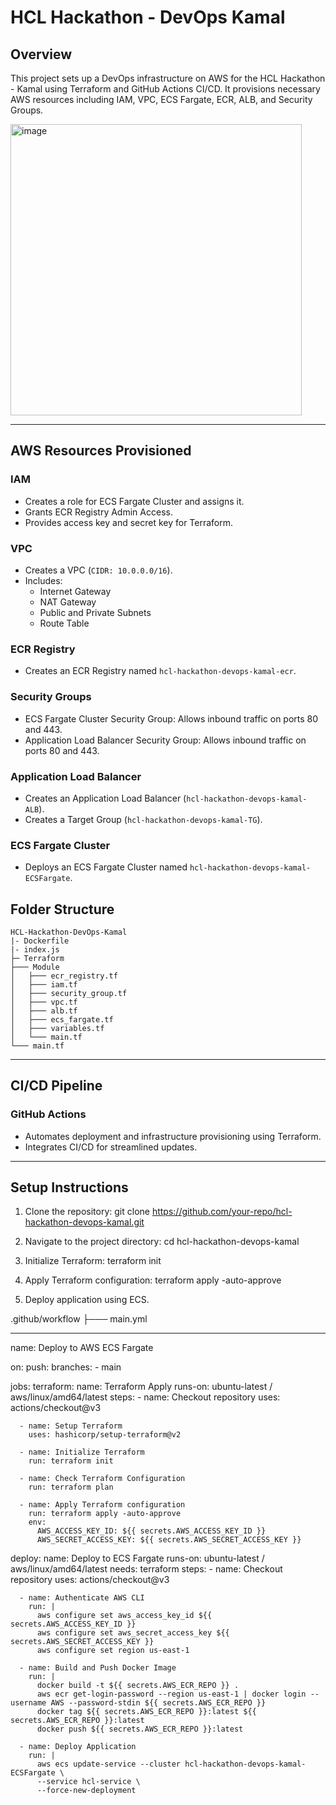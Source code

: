 
# HCL Hackathon - DevOps Kamal

## Overview
This project sets up a DevOps infrastructure on AWS for the HCL Hackathon - Kamal using Terraform and GitHub Actions CI/CD. It provisions necessary AWS resources including IAM, VPC, ECS Fargate, ECR, ALB, and Security Groups.

<img width="466" alt="image" src="https://github.com/user-attachments/assets/4ec76750-af8c-48a8-949a-a0ea53a10789" />

---

## AWS Resources Provisioned
### IAM
- Creates a role for ECS Fargate Cluster and assigns it.
- Grants ECR Registry Admin Access.
- Provides access key and secret key for Terraform.

### VPC
- Creates a VPC (`CIDR: 10.0.0.0/16`).
- Includes:
  - Internet Gateway
  - NAT Gateway
  - Public and Private Subnets
  - Route Table

### ECR Registry
- Creates an ECR Registry named `hcl-hackathon-devops-kamal-ecr`.

### Security Groups
- ECS Fargate Cluster Security Group: Allows inbound traffic on ports 80 and 443.
- Application Load Balancer Security Group: Allows inbound traffic on ports 80 and 443.

### Application Load Balancer
- Creates an Application Load Balancer (`hcl-hackathon-devops-kamal-ALB`).
- Creates a Target Group (`hcl-hackathon-devops-kamal-TG`).

### ECS Fargate Cluster
- Deploys an ECS Fargate Cluster named `hcl-hackathon-devops-kamal-ECSFargate`.


## Folder Structure
```
HCL-Hackathon-DevOps-Kamal
|- Dockerfile
|- index.js
├─ Terraform
├─── Module
│   ├─── ecr_registry.tf
│   ├─── iam.tf
│   ├─── security_group.tf
│   ├─── vpc.tf
│   ├─── alb.tf
│   ├─── ecs_fargate.tf
│   ├─── variables.tf
│   └─── main.tf
└─── main.tf
```

---

## CI/CD Pipeline
### GitHub Actions
- Automates deployment and infrastructure provisioning using Terraform.
- Integrates CI/CD for streamlined updates.

---

## Setup Instructions
1. Clone the repository:
   git clone https://github.com/your-repo/hcl-hackathon-devops-kamal.git

2. Navigate to the project directory:
   cd hcl-hackathon-devops-kamal

3. Initialize Terraform:
   terraform init
 
4. Apply Terraform configuration:
   terraform apply -auto-approve

5. Deploy application using ECS.


.github/workflow
├─── main.yml

-----
name: Deploy to AWS ECS Fargate

on:
  push:
    branches:
      - main

jobs:
  terraform:
    name: Terraform Apply
    runs-on: ubuntu-latest / aws/linux/amd64/latest
    steps:
      - name: Checkout repository
        uses: actions/checkout@v3

      - name: Setup Terraform
        uses: hashicorp/setup-terraform@v2

      - name: Initialize Terraform
        run: terraform init

      - name: Check Terraform Configuration
        run: terraform plan

      - name: Apply Terraform configuration
        run: terraform apply -auto-approve
        env:
          AWS_ACCESS_KEY_ID: ${{ secrets.AWS_ACCESS_KEY_ID }}
          AWS_SECRET_ACCESS_KEY: ${{ secrets.AWS_SECRET_ACCESS_KEY }}

  deploy:
    name: Deploy to ECS Fargate
    runs-on: ubuntu-latest / aws/linux/amd64/latest
    needs: terraform
    steps:
      - name: Checkout repository
        uses: actions/checkout@v3

      - name: Authenticate AWS CLI
        run: |
          aws configure set aws_access_key_id ${{ secrets.AWS_ACCESS_KEY_ID }}
          aws configure set aws_secret_access_key ${{ secrets.AWS_SECRET_ACCESS_KEY }}
          aws configure set region us-east-1

      - name: Build and Push Docker Image
        run: |
          docker build -t ${{ secrets.AWS_ECR_REPO }} .
          aws ecr get-login-password --region us-east-1 | docker login --username AWS --password-stdin ${{ secrets.AWS_ECR_REPO }}
          docker tag ${{ secrets.AWS_ECR_REPO }}:latest ${{ secrets.AWS_ECR_REPO }}:latest
          docker push ${{ secrets.AWS_ECR_REPO }}:latest

      - name: Deploy Application
        run: |
          aws ecs update-service --cluster hcl-hackathon-devops-kamal-ECSFargate \
          --service hcl-service \
          --force-new-deployment
